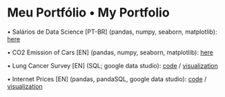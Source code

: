 # Meu Portfólio • My Portfolio

• Salários de Data Science [PT-BR] (pandas, numpy, seaborn, matplotlib): [here](https://github.com/camiladaltro/portfolio/blob/main/salarios_data_science.ipynb)

• CO2 Emission of Cars [EN] (pandas, numpy, seaborn, matplotlib): [here](https://github.com/camiladaltro/portfolio/blob/main/CO2_emission_of_cars.ipynb)

• Lung Cancer Survey [EN] (SQL; google data studio): [code](https://github.com/camiladaltro/portfolio/tree/main/lung_cancer_survey) / [visualization](https://datastudio.google.com/reporting/c2fb3216-8506-4e0b-a0ea-89a6ad837815/page/zC4yC)


• Internet Prices [EN] (pandas, pandaSQL, google data studio): [code](https://github.com/camiladaltro/portfolio/blob/main/internet_prices_all_csv.ipynb) / [visualization](https://datastudio.google.com/reporting/ecab9e44-3cb8-436c-b7fc-5b96fb1b7ba6/page/kpAzC)

